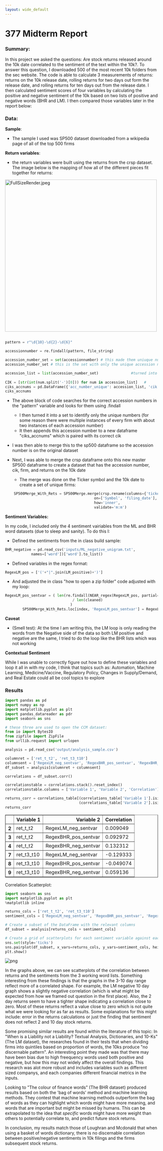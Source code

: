 ```yaml
---
layout: wide_default
---
```


# 377 Midterm Report

### Summary:

In this project we asked the questions: Are stock returns released around the 10k date correlated to the sentiment of the text within the 10k?. To answer this question, I downloaded 500 of the most recent 10k folders from the sec website. The code is able to calculate 3 measurements of returns: returns on the 10k release date, rolling returns for two days out form the release date, and rolling returns for ten days out from the release date. I then calculated sentiment scores of four variables by calculating the positive and negative sentiment of the 10k based on two lists of positive and negative words (BHR and LM). I then compared those variables later in the report below:

### Data: 

**Sample**:
- The sample I used was SP500 dataset downloaded from a wikipedia page of all of the top 500 firms 

**Return variables**: 
- the return variables were built using the returns from the crsp dataset. The image below is the mapping of how all of the different pieces fit together for returns:

<img src="attachment:e7e0c398-65e2-4b46-9e04-e90c4a763296.jpeg" alt="FullSizeRender.jpeg" width="500">
    
```python

pattern = r"\d{10}-\d{2}-\d{6}" 

accessionnumber = re.findall(pattern, file_string)

accession_number_set = set(accessionnumber) # this made them uniuque numbers 
accession_number_set # this is the set with only the unique accession numbers 

accession_list = list(accession_number_set)               #turned into a list 
 
CIK = [str(int(num.split('-')[0])) for num in accession_list]   # 
ciks_accnums = pd.DataFrame({'acc_number_unique': accession_list, 'cik': CIK})
ciks_accnums

```
- The above block of code searches for the correct accession numbers in the "pattern" variable and looks for them using .findall
    - I then turned it into a set to identify only the unique numbers (for some reason there were multiple instances of every firm with about two instances of each accession number) 
    - It then appends this accession number to a new dataframe "ciks_accnums" which is paired with its correct cik
    
- I was then able to merge this to the sp500 dataframe so the accession number is on the original dataset 

- Next, I was able to merge the crsp dataframe onto this new master SP500 dataframe to create a dataset that has the accession number, cik, firm, and returns on the 10k date 
    - The merge was done on the Ticker symbol and the 10k date to create a set of unique firms: 
    
```python 
    SP500Merge_With_Rets = SP500Merge.merge(crsp.rename(columns={'ticker':'Symbol', 'date':'filing_date'}),
                                         on=['Symbol', 'filing_date'],
                                         how='inner',
                                         validate='m:m')
```

**Sentiment Variables:** 

In my code, I included only the 4 sentiment vairiables from the ML and BHR word datasets (due to sleep and sanity). To do this I: 

- Defined the sentiments from the in class build sample: 
```python
BHR_negative = pd.read_csv('inputs/ML_negative_unigram.txt',
            names=['word'])['word'].to_list() 
```

- Defined variables in the regex format: 

```python
RegexLM_pos = ['('+"|".join(LM_positive)+')']
```
- And adjusted the in class "how to open a zip folder" code adjusted with my loop: 

```python
RegexLM_pos_sentvar = ( len(re.findall(NEAR_regex(RegexLM_pos, partial=False, max_words_between=5), cleaned))
                               / len(cleaned)
                              ) 
        SP500Merge_With_Rets.loc[index, 'RegexLM_pos_sentvar'] = RegexLM_pos_sentvar
``` 
**Caveat** 

- (Smell test): At the time I am writing this, the LM loop is only reading the words from the Negative side of the data so both LM positive and negative are the same, I tried to do the loop like the BHR lists which was not working


**Contextual Sentiment** 

While I was unable to correctly figure out how to define these variables and loop it all in with my code, I think that topics such as: Automation, Machine Learning, Medicine/Vaccine, Regulatory Policy, Changes in Supply/Demand, and Real Estate could all be cool topics to explore



### Results 


```python
import pandas as pd
import numpy as np
import matplotlib.pyplot as plt
import pandas_datareader as pdr
import seaborn as sns

# these three are used to open the CCM dataset:
from io import BytesIO
from zipfile import ZipFile
from urllib.request import urlopen
```


```python
analysis = pd.read_csv('output/analysis_sample.csv')
```


```python
columnret = ['ret_t_t2', 'ret_t3_t10']
columnsent = ['RegexLM_neg_sentvar', 'RegexBHR_pos_sentvar', 'RegexBHR_neg_sentvar']
df_subset = analysis[columnret + columnsent]

correlations = df_subset.corr()

correlationstable = correlations.stack().reset_index()
correlationstable.columns = ['Variable 1', 'Variable 2', 'Correlation']

returns_corr = correlations_table[(correlations_table['Variable 1'].isin(returns_cols)) & 
                                  (correlations_table['Variable 2'].isin(sentiment_cols))]
returns_corr

```




<div>
<style scoped>
    .dataframe tbody tr th:only-of-type {
        vertical-align: middle;
    }

    .dataframe tbody tr th {
        vertical-align: top;
    }

    .dataframe thead th {
        text-align: right;
    }
</style>
<table border="1" class="dataframe">
  <thead>
    <tr style="text-align: right;">
      <th></th>
      <th>Variable 1</th>
      <th>Variable 2</th>
      <th>Correlation</th>
    </tr>
  </thead>
  <tbody>
    <tr>
      <th>2</th>
      <td>ret_t_t2</td>
      <td>RegexLM_neg_sentvar</td>
      <td>0.009049</td>
    </tr>
    <tr>
      <th>3</th>
      <td>ret_t_t2</td>
      <td>RegexBHR_pos_sentvar</td>
      <td>0.092972</td>
    </tr>
    <tr>
      <th>4</th>
      <td>ret_t_t2</td>
      <td>RegexBHR_neg_sentvar</td>
      <td>0.132312</td>
    </tr>
    <tr>
      <th>7</th>
      <td>ret_t3_t10</td>
      <td>RegexLM_neg_sentvar</td>
      <td>-0.129333</td>
    </tr>
    <tr>
      <th>8</th>
      <td>ret_t3_t10</td>
      <td>RegexBHR_pos_sentvar</td>
      <td>-0.049074</td>
    </tr>
    <tr>
      <th>9</th>
      <td>ret_t3_t10</td>
      <td>RegexBHR_neg_sentvar</td>
      <td>0.059136</td>
    </tr>
  </tbody>
</table>
</div>



Correlation Scatterplot: 


```python
import seaborn as sns
import matplotlib.pyplot as plt
%matplotlib inline

returns_cols = ['ret_t_t2', 'ret_t3_t10']
sentiment_cols = ['RegexLM_neg_sentvar', 'RegexBHR_pos_sentvar', 'RegexBHR_neg_sentvar']

# Create a subset of the DataFrame with the relevant columns
df_subset = analysis[returns_cols + sentiment_cols]

# Create a grid of scatterplots for each sentiment variable against each return variable
sns.set(style='ticks')
sns.pairplot(df_subset, x_vars=returns_cols, y_vars=sentiment_cols, height=3, aspect=1.2, kind='scatter')
plt.show()

```


    
![png](output_10_0.png)
    


In the graphs above, we can see scatterplots of the correlation between returns and the sentiments from the 3 working word lists. Something interesting from these findings is that the graphs in the 3-10 day range reflect more of a correlated shape. For example, the LM negative 10 day graph shows a slightly negative correlation (which is what might be expected from how we framed out question in the first place). Also, the 2 day returns seem to have a tighter shape indicating a correlation close to zero. Most of these returns reflect a value close to zero which is not quite what we were looking for as far as results. Some explanations for this might include: error in the returns calculations or just the finding that sentiment does not reflect 2 and 10 day stock returns.  

Some promising similar results are found within the literature of this topic: In "When is a Liability not a Liability? Textual Analysis, Dictionaries, and 10-Ks" (The LM dataset), the researches found in their tests that when dividing firms into quintiles based on proportion of words, the 10ks produce "no discernable pattern". An interesting point they made was that there may have been bias due to high freequency words used both positive and negative, but how this may not widely affect the overall findings. This research was alot more robust and includes variables such as different sized companys, and each companies different financial metrics in the inputs. 

Looking to "The colour of finance words" (The BHR dataset) produced results based on both the 'bag of words' method and machine learning methods. They contest that machine learning methods outperform the bag of words as they can highlight which words might have more meaning, and words that are important but might be missed by humans. This can be extrapolated to the idea that *specific* words might have more weight than others to potentially correlate to, and predict future stock returns. 

In conclusion, my results match those of Loughran and Mcdonald that when using a basket of words dictionary, there is no discernable correlation between positive/negative sentiments in 10k filings and the firms subsequent stock returns.

